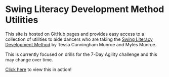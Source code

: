 # Swing Literacy Development Method Utilities
This site is hosted on GitHub pages and provides easy access to a collection of utilities to aide dancers who are taking the [Swing Literacy Development Method](https://www.canadianswingchampions.com/swing-literacy/dancer-development-program/) by Tessa Cunningham Munroe and Myles Munroe.

This is currently focused on drills for the 7-Day Agility challenge and this may change over time.

[Click here](https://dgarwin.github.io/SLDMUtilities/) to view this in action!

